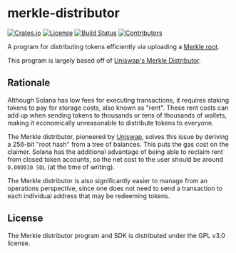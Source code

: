 # merkle-distributor

[![Crates.io](https://img.shields.io/crates/v/merkle-distributor)](https://crates.io/crates/merkle-distributor)
[![License](https://img.shields.io/crates/l/merkle-distributor)](https://github.com/saber-hq/merkle-distributor/blob/master/LICENSE.txt)
[![Build Status](https://img.shields.io/github/workflow/status/saber-hq/merkle-distributor/Rust/master)](https://github.com/saber-hq/merkle-distributor/actions/workflows/rust.yml?query=branch%3Amaster)
[![Contributors](https://img.shields.io/github/contributors/saber-hq/merkle-distributor)](https://github.com/saber-hq/merkle-distributor/graphs/contributors)

A program for distributing tokens efficiently via uploading a [Merkle root](https://en.wikipedia.org/wiki/Merkle_tree).

This program is largely based off of [Uniswap's Merkle Distributor](https://github.com/Uniswap/merkle-distributor).

## Rationale

Although Solana has low fees for executing transactions, it requires staking tokens to pay for storage costs, also known as "rent". These rent costs can add up when sending tokens to thousands or tens of thousands of wallets, making it economically unreasonable to distribute tokens to everyone.

The Merkle distributor, pioneered by [Uniswap](https://github.com/Uniswap/merkle-distributor), solves this issue by deriving a 256-bit "root hash" from a tree of balances. This puts the gas cost on the claimer. Solana has the additional advantage of being able to reclaim rent from closed token accounts, so the net cost to the user should be around `0.000010 SOL` (at the time of writing).

The Merkle distributor is also significantly easier to manage from an operations perspective, since one does not need to send a transaction to each individual address that may be redeeming tokens.

## License

The Merkle distributor program and SDK is distributed under the GPL v3.0 license.

